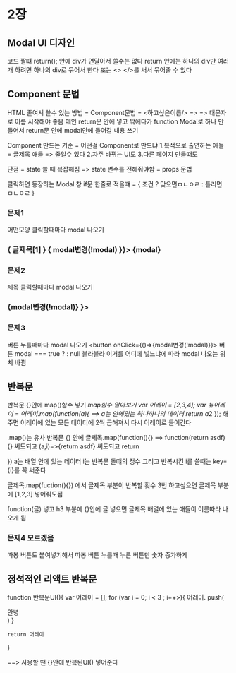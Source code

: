 # 2장

## Modal UI 디자인

코드 짤떄 return(); 안에 div가 연달아서 쓸수는 없다
return 안에는 하나의 div만 여러개 하려면 하나의 div로 묶어서 한다
또는 <> </>를 써서 묶어줄 수 있다

## Component 문법

HTML 줄여서 쓸수 있는 방법 = Component문법
= <하고싶은이름/> => <modal /> => 대문자로 이름 시작해야 좋음
메인 return문 안에 넣고
밖에다가 function Modal로 하나 만들어서 return문 안에 modal안에 들어갈 내용 쓰기

Component 만드는 기준 = 어떤걸 Component로 만드냐
1.복적으로 출연하는 애들 = 글제목 애들 => 줄일수 있다
2.자주 바뀌는 UI도
3.다른 페이지 만들떄도

단점 = state 쓸 때 복잡해짐 => state 변수를 전해줘야함 = props 문법

클릭하면 등장하는 Modal 창
if문 한줄로 적을떄 = { 조건 ? 맞으면ㅁㄴㅇㄹ : 틀리면 ㅁㄴㅇㄹ }

### 문제1
어떤모양 클릭할때마다 modal 나오기
<h3>{ 글제목[1] } <span onClick={()=>{ modal변경(!modal) }}>  </span> {modal} </h3>

### 문제2
제목 클릭할때마다 modal 나오기
<h3 onClick={ ()=> {modal변경(!modal)} }> </h3>

### 문제3
버튼 누를때마다 modal 나오기
<button onClick={()=>{modal변경(!modal)}}> 버튼 </button>
 modal === true
          ? <Modal />
          : null 블라블라 이거를 어디에 넣느냐에 따라 modal 나오는 위치 바뀜

## 반복문

반복문
{}안에 map()함수 넣기
*map함수 알아보기
var 어레이 = [2,3,4];
var 뉴어레이 = 어레이.map(function(a){  ==> a는 안에있는 하나하나의 데이터
 return a*2
});
해주면 어레이에 있는 모든 데이터에 2씩 곱해져서 다시 어레이로 들어간다

.map()는 유사 반복문
{} 안에
글제목.map(function(){}  ==> function(return asdf){} 써도되고
                            (a,i)=>{return asdf} 써도되고
          return <div></div>
        })
a는 배열 안에 있는 데이터 i는 반복문 돌떄의 정수 
그리고 반복시킨 i를 쓸때는 key={i}를 꼭 써준다
 
글제목.map(fuction(){}) 에서 글제목 부분이 반복할 횟수
3번 하고싶으면 글제목 부분에 [1,2,3] 넣어줘도됨

function(글) 넣고
h3 부분에 {}안에 글 넣으면 글제목 배열에 있는 애들이 이름따라 나오게 됨

### 문제4 모르겠음
따봉 버튼도 붙여넣기해서 따봉 버튼 누를때 누른 버튼만 숫자 증가하게

## 정석적인 리액트 반복문

function 반복문UI(){
    var 어레이 = [];
    for (var i = 0; i < 3 ; i++>){
        어레이. push(<div>안녕</div>)
    }

    return 어레이
}

==> 사용할 땐
{}안에 반복된UI() 넣어준다



